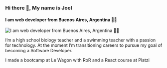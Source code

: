 ### Hi there 👋, My name is Joel
#### I am web developer from Buenos Aires, Argentina 👨‍💻
![I am web developer from Buenos Aires, Argentina 👨‍💻](https://media.tenor.com/NOYF3f82b_gAAAAC/programmer.gif)

I’m a high school biology teacher and a swimming teacher with a passion for technology. At the moment I’m transitioning careers to pursue my goal of becoming a Software Developer.

I made a bootcamp at Le Wagon with RoR and a React course at Platzi
